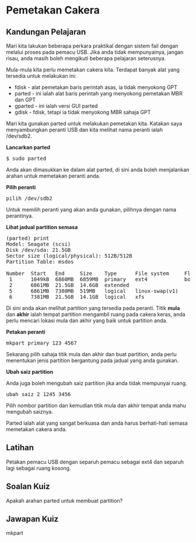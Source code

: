 # Pemetakan Cakera

## Kandungan Pelajaran

Mari kita lakukan beberapa perkara praktikal dengan sistem fail dengan melalui proses pada pemacu USB. Jika anda tidak mempunyainya, jangan risau, anda masih boleh mengikuti beberapa pelajaran seterusnya.

Mula-mula kita perlu memetakan cakera kita. Terdapat banyak alat yang tersedia untuk melakukan ini:

<ul>
<li>fdisk - alat pemetakan baris perintah asas, ia tidak menyokong GPT</li>
<li>parted - ini ialah alat baris perintah yang menyokong pemetakan MBR dan GPT</li>
<li>gparted - ini ialah versi GUI parted</li>
<li>gdisk - fdisk, tetapi ia tidak menyokong MBR sahaja GPT</li>
</ul>

Mari kita gunakan parted untuk melakukan pemetakan kita. Katakan saya menyambungkan peranti USB dan kita melihat nama peranti ialah /dev/sdb2.

<b>Lancarkan parted</b>

<pre>$ sudo parted</pre>

Anda akan dimasukkan ke dalam alat parted, di sini anda boleh menjalankan arahan untuk memetakan peranti anda.

<b>Pilih peranti</b>

<pre>pilih /dev/sdb2</pre>

Untuk memilih peranti yang akan anda gunakan, pilihnya dengan nama perantinya.

<b>Lihat jadual partition semasa</b>

<pre>
(parted) print
Model: Seagate (scsi)
Disk /dev/sda: 21.5GB
Sector size (logical/physical): 512B/512B
Partition Table: msdos

Number  Start   End     Size    Type      File system     Flags
 1      1049kB  6860MB  6859MB  primary   ext4            boot
 2      6861MB  21.5GB  14.6GB  extended
 5      6861MB  7380MB  519MB   logical   linux-swap(v1)
 6      7381MB  21.5GB  14.1GB  logical   xfs
</pre>

Di sini anda akan melihat partition yang tersedia pada peranti. Titik <b>mula</b> dan <b>akhir</b> ialah tempat partition mengambil ruang pada cakera keras, anda perlu mencari lokasi mula dan akhir yang baik untuk partition anda.

<b>Petakan peranti</b>

<pre>mkpart primary 123 4567</pre>

Sekarang pilih sahaja titik mula dan akhir dan buat partition, anda perlu menentukan jenis partition bergantung pada jadual yang anda gunakan.

<b>Ubah saiz partition</b>

Anda juga boleh mengubah saiz partition jika anda tidak mempunyai ruang.

<pre>ubah saiz 2 1245 3456</pre>

Pilih nombor partition dan kemudian titik mula dan akhir tempat anda mahu mengubah saiznya.

Parted ialah alat yang sangat berkuasa dan anda harus berhati-hati semasa memetakan cakera anda.

## Latihan

Petakan pemacu USB dengan separuh pemacu sebagai ext4 dan separuh lagi sebagai ruang kosong.

## Soalan Kuiz

Apakah arahan parted untuk membuat partition?

## Jawapan Kuiz

mkpart